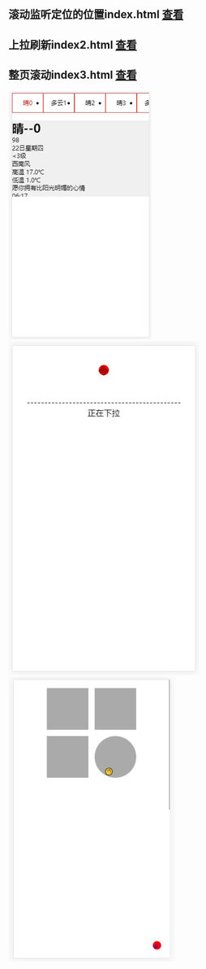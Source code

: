 ## 滚动监听定位的位置index.html  [查看](https://liuguangqing.github.io/scroll-tab-/)
## 上拉刷新index2.html           [查看](https://liuguangqing.github.io/scroll-tab-/index2.html)
## 整页滚动index3.html           [查看](https://liuguangqing.github.io/scroll-tab-/index3.html)

![滚动定位](./menu.saveimg.savepath20180627150642.jpg)
![下拉刷新](./menu.saveimg.savepath20180627183459.jpg)
![整页滚动](./menu.saveimg.savepath20180704164710.jpg)
